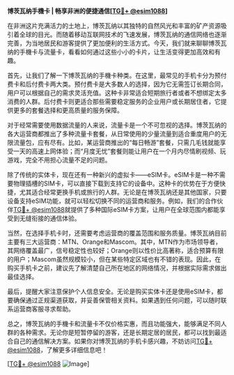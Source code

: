 **博茨瓦纳手機卡 | 畅享非洲的便捷通信[[TG💪+ @esim1088](https://t.me/s/esim1088)]**

在非洲这片充满活力的土地上，博茨瓦纳以其独特的自然风光和丰富的矿产资源吸引着全球的目光。而随着移动互联网技术的飞速发展，博茨瓦纳的通信网络也逐渐完善，为当地居民和游客提供了更加便利的生活方式。今天，我们就来聊聊博茨瓦纳的手機卡与流量卡，看看如何通过这些小小的卡片，让生活变得更加高效和有趣。

首先，让我们了解一下博茨瓦纳的手機卡种类。在这里，最常见的手机卡分为预付费卡和后付费卡两大类。预付费卡是大多数人的选择，因为它无需签订长期合同，用户可以根据自己的需求灵活充值。这种卡非常适合短期旅行者或者不想绑定太多消费的人群。后付费卡则更适合那些需要稳定服务的企业用户或长期居住者，它提供更多的套餐选择和更高质量的服务保障。

对于经常需要使用数据流量的人来说，流量卡是一个不可忽视的选择。博茨瓦纳的各大运营商都推出了多种流量卡套餐，从日常使用的少量流量到适合重度用户的无限流量包，应有尽有。比如，某运营商推出的“每日畅游”套餐，只需几毛钱就能享受一天的高速上网体验；而“月度无忧”套餐则能让用户在一个月内尽情刷视频、玩游戏，完全不用担心流量不足的问题。

除了传统的实体卡，现在还有一种新兴的虚拟卡——eSIM卡。eSIM卡是一种不需要物理插槽的SIM卡，可以直接下载到支持它的设备中。这种卡的优势在于方便快捷，尤其适合经常更换手机或旅行的人群。无论是在博茨瓦纳还是其他国家，只要设备支持eSIM功能，就可以轻松切换不同的运营商和服务。例如，我们的合作伙伴[TG💪+ @esim1088](https://t.me/s/esim1088)就提供了多种国际eSIM卡方案，让用户在全球范围内都能享受到无缝衔接的通信体验。

当然，在选择手机卡时，还需要考虑运营商的覆盖范围和服务质量。博茨瓦纳目前主要有三大运营商：MTN、Orange和Mascom。其中，MTN作为市场领导者，其网络覆盖最广，信号稳定性也较好；Orange则以性价比高著称，适合预算有限的用户；Mascom虽然规模较小，但在某些特定区域也有不错的表现。因此，在购买手机卡之前，建议先了解清楚自己所在地区的网络情况，并根据实际需求做出最佳选择。

最后，提醒大家注意保护个人信息安全。无论是购买实体卡还是使用eSIM卡，都要确保通过正规渠道获取，并妥善保管相关资料。如果遇到任何问题，可以随时联系运营商客服寻求帮助。

总之，博茨瓦纳的手機卡和流量卡不仅价格实惠，而且功能强大，能够满足不同人群的各种需求。无论你是短暂停留的游客，还是长期定居的居民，都可以找到最适合自己的通信解决方案。如果你对博茨瓦纳的手机卡感兴趣，不妨访问[TG💪+ @esim1088](https://t.me/s/esim1088)，了解更多详细信息吧！

[[TG💪+ @esim1088](https://t.me/s/esim1088) ![Image](https://i.postimg.cc/4NQfJmqS/Snipaste-2025-05-13-00-14-12.png)]